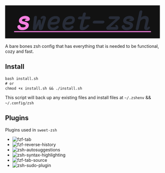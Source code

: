 ![sweet-zsh](./assets/sweet-zsh.png)

A bare bones zsh config that has everything that is needed to be functional, cozy and fast.

## Install

```
bash install.sh
# or
chmod +x install.sh && ./install.sh
```

This script will back up any existing files and install files at `~/.zshenv` && `~/.config/zsh`

## Plugins

Plugins used in `sweet-zsh`

- ![fzf-tab](https://github.com/Aloxaf/fzf-tab)
- ![fzf-reverse-history](https://github.com/joshskidmore/zsh-fzf-history-search)
- ![zsh-autosuggestions](https://github.com/zsh-users/zsh-autosuggestions.git)
- ![zsh-syntax-highlighting](https://github.com/zsh-users/zsh-syntax-highlighting.git)
- ![fzf-tab-source](https://github.com/Freed-Wu/fzf-tab-source.git)
- ![zsh-sudo-plugin](https://raw.githubusercontent.com/ohmyzsh/ohmyzsh/master/plugins/sudo/sudo.plugin.zsh)
